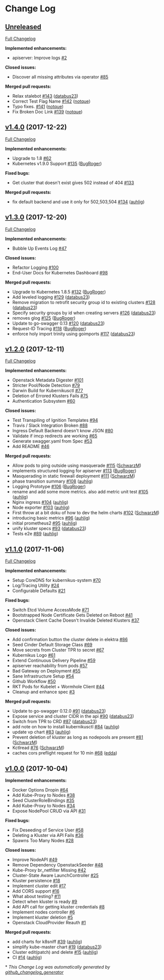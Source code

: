 # Change Log

## [Unreleased](https://github.com/sapcc/kubernikus/tree/HEAD)

[Full Changelog](https://github.com/sapcc/kubernikus/compare/v1.4.0...HEAD)

**Implemented enhancements:**

- apiserver: Improve logs [\#2](https://github.com/sapcc/kubernikus/issues/2)

**Closed issues:**

- Discover all missing attributes via operator [\#85](https://github.com/sapcc/kubernikus/issues/85)

**Merged pull requests:**

- Relax stalebot [\#143](https://github.com/sapcc/kubernikus/pull/143) ([databus23](https://github.com/databus23))
- Correct Test Flag Name [\#142](https://github.com/sapcc/kubernikus/pull/142) ([notque](https://github.com/notque))
- Typo fixes. [\#141](https://github.com/sapcc/kubernikus/pull/141) ([notque](https://github.com/notque))
- Fix Broken Doc Link [\#139](https://github.com/sapcc/kubernikus/pull/139) ([notque](https://github.com/notque))

## [v1.4.0](https://github.com/sapcc/kubernikus/tree/v1.4.0) (2017-12-22)
[Full Changelog](https://github.com/sapcc/kubernikus/compare/v1.3.0...v1.4.0)

**Implemented enhancements:**

- Upgrade to 1.8 [\#62](https://github.com/sapcc/kubernikus/issues/62)
- Kubernetes v1.9.0 Support [\#135](https://github.com/sapcc/kubernikus/pull/135) ([BugRoger](https://github.com/BugRoger))

**Fixed bugs:**

- Get cluster that doesn't exist gives 502 instead of 404 [\#133](https://github.com/sapcc/kubernikus/issues/133)

**Merged pull requests:**

- fix default backend and use it only for 502,503,504 [\#134](https://github.com/sapcc/kubernikus/pull/134) ([auhlig](https://github.com/auhlig))

## [v1.3.0](https://github.com/sapcc/kubernikus/tree/v1.3.0) (2017-12-20)
[Full Changelog](https://github.com/sapcc/kubernikus/compare/v1.2.0...v1.3.0)

**Implemented enhancements:**

- Bubble Up Events Log [\#47](https://github.com/sapcc/kubernikus/issues/47)

**Closed issues:**

- Refactor Logging [\#100](https://github.com/sapcc/kubernikus/issues/100)
- End-User Docs for Kubernetes Dashboard [\#98](https://github.com/sapcc/kubernikus/issues/98)

**Merged pull requests:**

- Upgrade to Kubernetes 1.8.5 [\#132](https://github.com/sapcc/kubernikus/pull/132) ([BugRoger](https://github.com/BugRoger))
- Add leveled logging [\#129](https://github.com/sapcc/kubernikus/pull/129) ([databus23](https://github.com/databus23))
- Remove migration to retrofit security group id to existing clusters [\#128](https://github.com/sapcc/kubernikus/pull/128) ([databus23](https://github.com/databus23))
- Specify security groups by id when creating servers [\#126](https://github.com/sapcc/kubernikus/pull/126) ([databus23](https://github.com/databus23))
- removes glog  [\#125](https://github.com/sapcc/kubernikus/pull/125) ([BugRoger](https://github.com/BugRoger))
- Update to go-swagger 0.13 [\#120](https://github.com/sapcc/kubernikus/pull/120) ([databus23](https://github.com/databus23))
- Request-ID Tracing [\#118](https://github.com/sapcc/kubernikus/pull/118) ([BugRoger](https://github.com/BugRoger))
- enforce holy import trinity using goimports [\#117](https://github.com/sapcc/kubernikus/pull/117) ([databus23](https://github.com/databus23))

## [v1.2.0](https://github.com/sapcc/kubernikus/tree/v1.2.0) (2017-12-11)
[Full Changelog](https://github.com/sapcc/kubernikus/compare/v1.1.0...v1.2.0)

**Implemented enhancements:**

- Openstack Metadata Digester [\#101](https://github.com/sapcc/kubernikus/issues/101)
- Stricter Pool/Node Detection [\#79](https://github.com/sapcc/kubernikus/issues/79)
- Darwin Build for Kubernikusctl [\#77](https://github.com/sapcc/kubernikus/issues/77)
- Deletion of Errored Klusters Fails [\#75](https://github.com/sapcc/kubernikus/issues/75)
- Authentication Subsystem [\#60](https://github.com/sapcc/kubernikus/issues/60)

**Closed issues:**

- Test Transpiling of Ignition Templates [\#94](https://github.com/sapcc/kubernikus/issues/94)
- Travis / Slack Integration Broken [\#88](https://github.com/sapcc/kubernikus/issues/88)
- Ingress Default Backend doesn't know JSON  [\#80](https://github.com/sapcc/kubernikus/issues/80)
- Validate if imcp redirects are working [\#65](https://github.com/sapcc/kubernikus/issues/65)
- Generate swagger.yaml from Spec [\#53](https://github.com/sapcc/kubernikus/issues/53)
- Add README [\#46](https://github.com/sapcc/kubernikus/issues/46)

**Merged pull requests:**

- Allow pods to ping outside using masquerade [\#115](https://github.com/sapcc/kubernikus/pull/115) ([SchwarzM](https://github.com/SchwarzM))
- implements structured logging for apiserver [\#113](https://github.com/sapcc/kubernikus/pull/113) ([BugRoger](https://github.com/BugRoger))
- Masquerading in static firewall deployment [\#111](https://github.com/sapcc/kubernikus/pull/111) ([SchwarzM](https://github.com/SchwarzM))
- phase transition summary [\#108](https://github.com/sapcc/kubernikus/pull/108) ([auhlig](https://github.com/auhlig))
- Logging Prototype [\#106](https://github.com/sapcc/kubernikus/pull/106) ([BugRoger](https://github.com/BugRoger))
- rename and add some more metrics. also add metric unit test [\#105](https://github.com/sapcc/kubernikus/pull/105) ([auhlig](https://github.com/auhlig))
- Nginx ingress [\#104](https://github.com/sapcc/kubernikus/pull/104) ([auhlig](https://github.com/auhlig))
- Node exporter [\#103](https://github.com/sapcc/kubernikus/pull/103) ([auhlig](https://github.com/auhlig))
- First throw at a bit doku of how to dev the helm charts [\#102](https://github.com/sapcc/kubernikus/pull/102) ([SchwarzM](https://github.com/SchwarzM))
- introducing basic metrics [\#96](https://github.com/sapcc/kubernikus/pull/96) ([auhlig](https://github.com/auhlig))
- initial prometheus2 [\#95](https://github.com/sapcc/kubernikus/pull/95) ([auhlig](https://github.com/auhlig))
- unify kluster specs [\#93](https://github.com/sapcc/kubernikus/pull/93) ([databus23](https://github.com/databus23))
- Tests e2e [\#89](https://github.com/sapcc/kubernikus/pull/89) ([auhlig](https://github.com/auhlig))

## [v1.1.0](https://github.com/sapcc/kubernikus/tree/v1.1.0) (2017-11-06)
[Full Changelog](https://github.com/sapcc/kubernikus/compare/v1.0.0...v1.1.0)

**Implemented enhancements:**

- Setup CoreDNS for kubernikus-system [\#70](https://github.com/sapcc/kubernikus/issues/70)
- Log/Tracing Utility [\#24](https://github.com/sapcc/kubernikus/issues/24)
- Configurable Defaults [\#21](https://github.com/sapcc/kubernikus/issues/21)

**Fixed bugs:**

- Switch Etcd Volume AccessMode [\#71](https://github.com/sapcc/kubernikus/issues/71)
- Bootstrapped Node Certificate Gets Deleted on Reboot [\#41](https://github.com/sapcc/kubernikus/issues/41)
- Openstack Client Cache Doesn't Invalide Deleted Klusters [\#37](https://github.com/sapcc/kubernikus/issues/37)

**Closed issues:**

- Add confirmation button the cluster delete in elektra [\#86](https://github.com/sapcc/kubernikus/issues/86)
- Seed Cinder Default Storage Class [\#69](https://github.com/sapcc/kubernikus/issues/69)
- Move secrets from Cluster TPR to secret [\#67](https://github.com/sapcc/kubernikus/issues/67)
- Kubernikus Logo [\#61](https://github.com/sapcc/kubernikus/issues/61)
- Extend Continuous Delivery Pipeline [\#59](https://github.com/sapcc/kubernikus/issues/59)
- apiserver reachability from pods [\#57](https://github.com/sapcc/kubernikus/issues/57)
- Bad Gateway on Deployment [\#55](https://github.com/sapcc/kubernikus/issues/55)
- Sane Infrastructure Setup [\#54](https://github.com/sapcc/kubernikus/issues/54)
- Github Workflow [\#50](https://github.com/sapcc/kubernikus/issues/50)
- RKT Pods for Kubelet + Wormhole Client [\#44](https://github.com/sapcc/kubernikus/issues/44)
- Cleanup and enhance spec [\#3](https://github.com/sapcc/kubernikus/issues/3)

**Merged pull requests:**

- Update to go-swagger 0.12.0 [\#91](https://github.com/sapcc/kubernikus/pull/91) ([databus23](https://github.com/databus23))
- Expose service and cluster CIDR in the api [\#90](https://github.com/sapcc/kubernikus/pull/90) ([databus23](https://github.com/databus23))
- Switch from TPR to CRD [\#87](https://github.com/sapcc/kubernikus/pull/87) ([databus23](https://github.com/databus23))
- add note on how to install kubernikusctl [\#84](https://github.com/sapcc/kubernikus/pull/84) ([auhlig](https://github.com/auhlig))
- update vp chart [\#83](https://github.com/sapcc/kubernikus/pull/83) ([auhlig](https://github.com/auhlig))
- Prevent deletion of kluster as long as nodepools are present [\#81](https://github.com/sapcc/kubernikus/pull/81) ([SchwarzM](https://github.com/SchwarzM))
- Kctlread [\#76](https://github.com/sapcc/kubernikus/pull/76) ([SchwarzM](https://github.com/SchwarzM))
- caches cors preflight request for 10 min [\#68](https://github.com/sapcc/kubernikus/pull/68) ([edda](https://github.com/edda))

## [v1.0.0](https://github.com/sapcc/kubernikus/tree/v1.0.0) (2017-10-04)
**Implemented enhancements:**

- Docker Options Dropin [\#64](https://github.com/sapcc/kubernikus/issues/64)
- Add Kube-Proxy to Nodes [\#38](https://github.com/sapcc/kubernikus/issues/38)
- Seed ClusterRoleBindings [\#35](https://github.com/sapcc/kubernikus/issues/35)
- Add Kube-Proxy to Nodes [\#34](https://github.com/sapcc/kubernikus/issues/34)
- Expose NodePool CRUD via API [\#31](https://github.com/sapcc/kubernikus/issues/31)

**Fixed bugs:**

- Fix Deseeding of Service User [\#58](https://github.com/sapcc/kubernikus/issues/58)
- Deleting a Kluster via API Fails [\#36](https://github.com/sapcc/kubernikus/issues/36)
- Spawns Too Many Nodes [\#28](https://github.com/sapcc/kubernikus/issues/28)

**Closed issues:**

- Improve NodeAPI [\#49](https://github.com/sapcc/kubernikus/issues/49)
- Remove Dependency OpenstackSeeder [\#48](https://github.com/sapcc/kubernikus/issues/48)
- Kube-Proxy br\_netfilter Missing [\#42](https://github.com/sapcc/kubernikus/issues/42)
- Cluster-State Aware LaunchController  [\#25](https://github.com/sapcc/kubernikus/issues/25)
- Kluster persistence [\#18](https://github.com/sapcc/kubernikus/issues/18)
- Implement cluster edit [\#17](https://github.com/sapcc/kubernikus/issues/17)
- Add CORS support [\#16](https://github.com/sapcc/kubernikus/issues/16)
- What about testing? [\#11](https://github.com/sapcc/kubernikus/issues/11)
- Detect when kluster is ready [\#9](https://github.com/sapcc/kubernikus/issues/9)
- Add API call for getting kluster credentials [\#8](https://github.com/sapcc/kubernikus/issues/8)
- Implement nodes controller [\#6](https://github.com/sapcc/kubernikus/issues/6)
- Implement kluster deletion [\#5](https://github.com/sapcc/kubernikus/issues/5)
- Openstack CloudProvider Reauth [\#1](https://github.com/sapcc/kubernikus/issues/1)

**Merged pull requests:**

- add charts for k8sniff [\#39](https://github.com/sapcc/kubernikus/pull/39) ([auhlig](https://github.com/auhlig))
- simplify kube-master chart [\#19](https://github.com/sapcc/kubernikus/pull/19) ([databus23](https://github.com/databus23))
- Cluster edit\(patch\) and delete [\#15](https://github.com/sapcc/kubernikus/pull/15) ([auhlig](https://github.com/auhlig))
- CI [\#14](https://github.com/sapcc/kubernikus/pull/14) ([auhlig](https://github.com/auhlig))



\* *This Change Log was automatically generated by [github_changelog_generator](https://github.com/skywinder/Github-Changelog-Generator)*